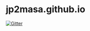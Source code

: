 # jp2masa.github.io

[![Gitter](https://badges.gitter.im/jp2masa/jp2masa.github.io.svg)](https://gitter.im/jp2masa/jp2masa.github.io?utm_source=badge&utm_medium=badge&utm_campaign=pr-badge&utm_content=badge)